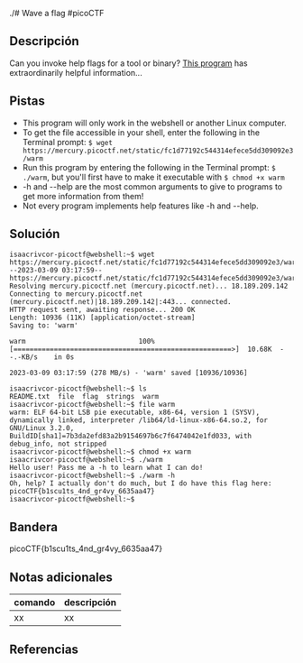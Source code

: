 ./# Wave a flag
#picoCTF 
## Descripción
Can you invoke help flags for a tool or binary? [This program](https://mercury.picoctf.net/static/fc1d77192c544314efece5dd309092e3/warm) has extraordinarily helpful information...

## Pistas 
+ This program will only work in the webshell or another Linux computer.
+ To get the file accessible in your shell, enter the following in the Terminal prompt: `$ wget https://mercury.picoctf.net/static/fc1d77192c544314efece5dd309092e3/warm`
+ Run this program by entering the following in the Terminal prompt: `$ ./warm`, but you'll first have to make it executable with `$ chmod +x warm`
+ -h and --help are the most common arguments to give to programs to get more information from them!
+ Not every program implements help features like -h and --help.

## Solución
```shell 
isaacrivcor-picoctf@webshell:~$ wget https://mercury.picoctf.net/static/fc1d77192c544314efece5dd309092e3/warm 
--2023-03-09 03:17:59--  https://mercury.picoctf.net/static/fc1d77192c544314efece5dd309092e3/warm
Resolving mercury.picoctf.net (mercury.picoctf.net)... 18.189.209.142
Connecting to mercury.picoctf.net (mercury.picoctf.net)|18.189.209.142|:443... connected.
HTTP request sent, awaiting response... 200 OK
Length: 10936 (11K) [application/octet-stream]
Saving to: 'warm'

warm                            100%[======================================================>]  10.68K  --.-KB/s    in 0s      

2023-03-09 03:17:59 (278 MB/s) - 'warm' saved [10936/10936]

isaacrivcor-picoctf@webshell:~$ ls
README.txt  file  flag  strings  warm
isaacrivcor-picoctf@webshell:~$ file warm 
warm: ELF 64-bit LSB pie executable, x86-64, version 1 (SYSV), dynamically linked, interpreter /lib64/ld-linux-x86-64.so.2, for GNU/Linux 3.2.0, BuildID[sha1]=7b3da2efd83a2b9154697b6c7f6474042e1fd033, with debug_info, not stripped
isaacrivcor-picoctf@webshell:~$ chmod +x warm
isaacrivcor-picoctf@webshell:~$ ./warm 
Hello user! Pass me a -h to learn what I can do!
isaacrivcor-picoctf@webshell:~$ ./warm -h
Oh, help? I actually don't do much, but I do have this flag here: picoCTF{b1scu1ts_4nd_gr4vy_6635aa47}
isaacrivcor-picoctf@webshell:~$ 
```
## Bandera
picoCTF{b1scu1ts_4nd_gr4vy_6635aa47}

## Notas adicionales
| comando | descripción |
|------------|---------------|
| xx | xx |

## Referencias

